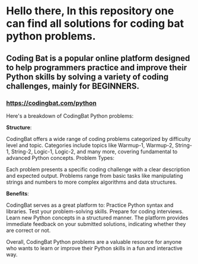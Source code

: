 # Hello there, In this repository one can find all solutions for coding bat python problems. 

## Coding Bat is a popular online platform designed to help programmers practice and improve their Python skills by solving a variety of coding challenges, mainly for BEGINNERS.
### https://codingbat.com/python



Here's a breakdown of CodingBat Python problems:



**Structure**:

CodingBat offers a wide range of coding problems categorized by difficulty level and topic.
Categories include topics like Warmup-1, Warmup-2, String-1, String-2, Logic-1, Logic-2, and many more, covering fundamental to advanced Python concepts.
Problem Types:

Each problem presents a specific coding challenge with a clear description and expected output.
Problems range from basic tasks like manipulating strings and numbers to more complex algorithms and data structures.



**Benefits**:

CodingBat serves as a great platform to:
Practice Python syntax and libraries.
Test your problem-solving skills.
Prepare for coding interviews.
Learn new Python concepts in a structured manner.
The platform provides immediate feedback on your submitted solutions, indicating whether they are correct or not.




Overall, CodingBat Python problems are a valuable resource for anyone who wants to learn or improve their Python skills in a fun and interactive way.
